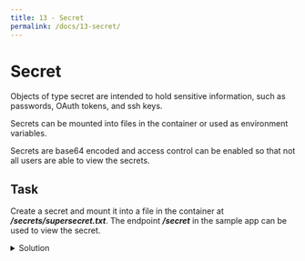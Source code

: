 ```yaml
---
title: 13 - Secret
permalink: /docs/13-secret/
---
```


# Secret

Objects of type secret are intended to hold sensitive information, such as passwords, OAuth tokens, and ssh keys.

Secrets can be mounted into files in the container or used as environment variables.

Secrets are base64 encoded and access control can be enabled so that not all users are able to view the secrets.


## Task

Create a secret and mount it into a file in the container at ***/secrets/supersecret.txt***. The endpoint ***/secret*** in the sample app can be used to view the secret.

<details>
  <summary>Solution</summary>
  <div markdown="1">

### Solution, Creating the secret from a file

```bash
kubectl --namespace=mynamespace create secret generic mysecret --from-file=./supersecret.txt
```

### Solution, Mounting the secret into a file in the container

```yaml
apiVersion: apps/v1
 kind: Deployment
 metadata:
   name: sample-app-deployment
   labels:
     app: sample-app
 spec:
   replicas: 1
   selector:
     matchLabels:
       app: sample-app
   template:
     metadata:
       labels:
         app: sample-app
     spec:
       containers:
       - name: sample-app
         image: ubuntu-k8s-1.local:30603/sample-app
         imagePullPolicy: Always
         ports:
         - containerPort: 8080
         volumeMounts:
         - name: supersecret
           mountPath: "/secrets/supersecret.txt"
           readOnly: true
       volumes:
       - name: supersecret
         secret:
           secretName: mysecret
```

  </div>
</details>
